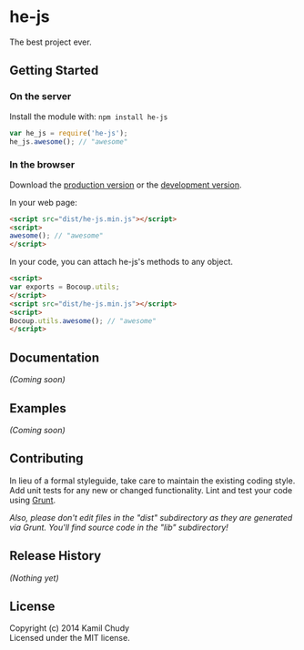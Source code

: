 # he-js

The best project ever.

## Getting Started
### On the server
Install the module with: `npm install he-js`

```javascript
var he_js = require('he-js');
he_js.awesome(); // "awesome"
```

### In the browser
Download the [production version][min] or the [development version][max].

[min]: https://raw.github.com//he-js/master/dist/he-js.min.js
[max]: https://raw.github.com//he-js/master/dist/he-js.js

In your web page:

```html
<script src="dist/he-js.min.js"></script>
<script>
awesome(); // "awesome"
</script>
```

In your code, you can attach he-js's methods to any object.

```html
<script>
var exports = Bocoup.utils;
</script>
<script src="dist/he-js.min.js"></script>
<script>
Bocoup.utils.awesome(); // "awesome"
</script>
```

## Documentation
_(Coming soon)_

## Examples
_(Coming soon)_

## Contributing
In lieu of a formal styleguide, take care to maintain the existing coding style. Add unit tests for any new or changed functionality. Lint and test your code using [Grunt](http://gruntjs.com/).

_Also, please don't edit files in the "dist" subdirectory as they are generated via Grunt. You'll find source code in the "lib" subdirectory!_

## Release History
_(Nothing yet)_

## License
Copyright (c) 2014 Kamil Chudy  
Licensed under the MIT license.
